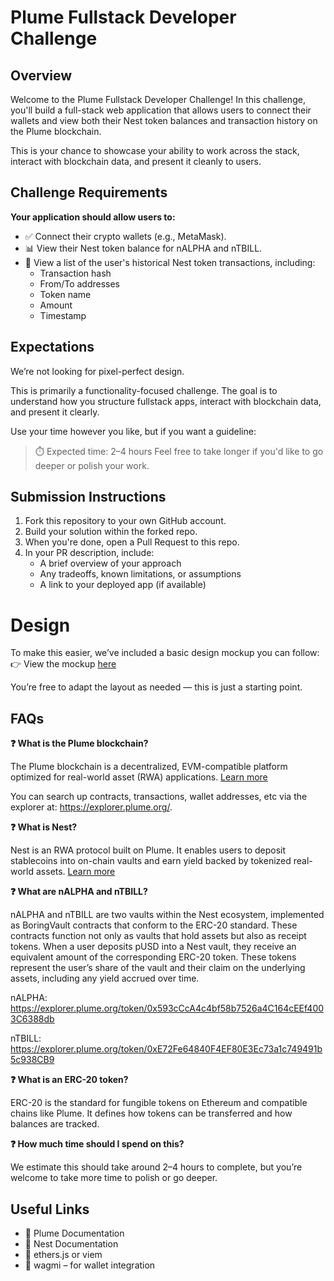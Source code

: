 # Plume Fullstack Developer Challenge

## Overview

Welcome to the Plume Fullstack Developer Challenge!
In this challenge, you'll build a full-stack web application that allows users to connect their wallets and view both their Nest token balances and transaction history on the Plume blockchain.

This is your chance to showcase your ability to work across the stack, interact with blockchain data, and present it cleanly to users.

## Challenge Requirements

**Your application should allow users to:**
- ✅ Connect their crypto wallets (e.g., MetaMask).
- 📊 View their Nest token balance for nALPHA and nTBILL.
- 🧾 View a list of the user's historical Nest token transactions, including:
  - Transaction hash
  - From/To addresses
  - Token name
  - Amount
  - Timestamp

## Expectations

We’re not looking for pixel-perfect design.

This is primarily a functionality-focused challenge. The goal is to understand how you structure fullstack apps, interact with blockchain data, and present it clearly.

Use your time however you like, but if you want a guideline:

> ⏱️ Expected time: 2–4 hours
> Feel free to take longer if you'd like to go deeper or polish your work.

## Submission Instructions
1. Fork this repository to your own GitHub account.
2. Build your solution within the forked repo.
3. When you're done, open a Pull Request to this repo.
4. In your PR description, include:
   - A brief overview of your approach
   - Any tradeoffs, known limitations, or assumptions
   - A link to your deployed app (if available)

# Design
To make this easier, we’ve included a basic design mockup you can follow:
👉 View the mockup [here](https://www.figma.com/design/oBoNbs3O3j7zazji3w0V9c/Nest-Lite?node-id=0-1&t=nF8fMDHfINHWt95s-1)

You’re free to adapt the layout as needed — this is just a starting point.

## FAQs

**❓ What is the Plume blockchain?**

The Plume blockchain is a decentralized, EVM-compatible platform optimized for real-world asset (RWA) applications. [Learn more](https://docs.plume.org/)

You can search up contracts, transactions, wallet addresses, etc via the explorer at: https://explorer.plume.org/.

**❓ What is Nest?**

Nest is an RWA protocol built on Plume. It enables users to deposit stablecoins into on-chain vaults and earn yield backed by tokenized real-world assets. [Learn more](https://docs.nest.credit/)

**❓ What are nALPHA and nTBILL?**

nALPHA and nTBILL are two vaults within the Nest ecosystem, implemented as BoringVault contracts that conform to the ERC-20 standard. These contracts function not only as vaults that hold assets but also as receipt tokens. When a user deposits pUSD into a Nest vault, they receive an equivalent amount of the corresponding ERC-20 token. These tokens represent the user’s share of the vault and their claim on the underlying assets, including any yield accrued over time.

nALPHA: https://explorer.plume.org/token/0x593cCcA4c4bf58b7526a4C164cEEf4003C6388db

nTBILL: https://explorer.plume.org/token/0xE72Fe64840F4EF80E3Ec73a1c749491b5c938CB9

**❓ What is an ERC-20 token?**

ERC-20 is the standard for fungible tokens on Ethereum and compatible chains like Plume. It defines how tokens can be transferred and how balances are tracked.

**❓ How much time should I spend on this?**

We estimate this should take around 2–4 hours to complete, but you’re welcome to take more time to polish or go deeper.

## Useful Links

- 🔗 Plume Documentation
- 🔗 Nest Documentation
- 🔗 ethers.js or viem
- 🔗 wagmi – for wallet integration
